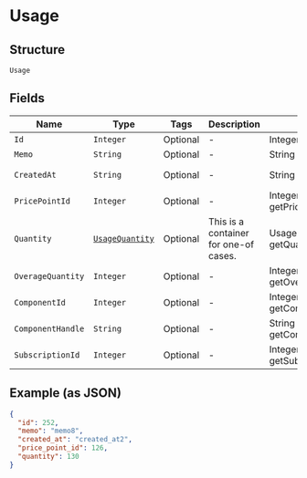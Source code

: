 
# Usage

## Structure

`Usage`

## Fields

| Name | Type | Tags | Description | Getter | Setter |
|  --- | --- | --- | --- | --- | --- |
| `Id` | `Integer` | Optional | - | Integer getId() | setId(Integer id) |
| `Memo` | `String` | Optional | - | String getMemo() | setMemo(String memo) |
| `CreatedAt` | `String` | Optional | - | String getCreatedAt() | setCreatedAt(String createdAt) |
| `PricePointId` | `Integer` | Optional | - | Integer getPricePointId() | setPricePointId(Integer pricePointId) |
| `Quantity` | [`UsageQuantity`](../../doc/models/containers/usage-quantity.md) | Optional | This is a container for one-of cases. | UsageQuantity getQuantity() | setQuantity(UsageQuantity quantity) |
| `OverageQuantity` | `Integer` | Optional | - | Integer getOverageQuantity() | setOverageQuantity(Integer overageQuantity) |
| `ComponentId` | `Integer` | Optional | - | Integer getComponentId() | setComponentId(Integer componentId) |
| `ComponentHandle` | `String` | Optional | - | String getComponentHandle() | setComponentHandle(String componentHandle) |
| `SubscriptionId` | `Integer` | Optional | - | Integer getSubscriptionId() | setSubscriptionId(Integer subscriptionId) |

## Example (as JSON)

```json
{
  "id": 252,
  "memo": "memo8",
  "created_at": "created_at2",
  "price_point_id": 126,
  "quantity": 130
}
```

